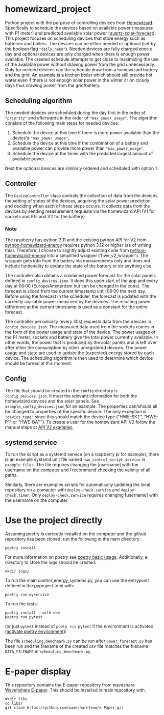 # homewizard_project
Python project with the purpose of controlling devices from [Homewizard](https://www.homewizard.com/). Specifically to schedule the devices based on available power (measured with P1 meter) and predicted available solar power ([quartz-solar-forecast](https://github.com/openclimatefix/open-source-quartz-solar-forecast)). This project focuses on scheduling devices that store energy such as batteries and boilers. The devices can be either needed or optional (set by the boolean flag `"daily_need"`). Needed devices are fully charged once a day and optional devices are only charged when there is enough power available. The created schedule attempts to get close to maximizing the use of the available power without drawing power from the grid unnecessarily. Only for needed devices can the schedule draw from a homewizard battery and the grid. An example is a kitchen boiler which should still provide hot water even if there is not enough solar power in the winter or on cloudy days thus drawing power from the grid/battery.

## Scheduling algorithm
The needed devices are scheduled during the day first in the order of `"priority"` and afterwards in the order of `"max_power_usage"`. 
The algorithm consists of the following main steps for needed devices:
1. Schedule the device at this time if there is more power available than the device's `"max_power_usage"`.
2. Schedule the device at this time if the combination of a battery and available power can provide more power than `"max_power_usage"`.
3. Schedule the device at the times with the predicted largest amount of available power.

Next the optional devices are similarly ordered and scheduled with option 1.

## Controller
The `DeviceController` class controls the collection of data from the devices, the setting of states of the devices, acquiring the solar power prediction and deciding when each of these steps occurs. It collects data from the devices by sending measurement requests via the homewizard API (V1 for sockets and P1s and V2 for the battery). 
### Note
The raspberry has python 3.11 and the existing python API for V2 from [python-homewizard-energy](https://github.com/homewizard/python-homewizard-energy) requires python 3.12 or higher (as of writing this). Therefore, I choose to slightly adjust existing code from [python-homewizard-energy](https://github.com/homewizard/python-homewizard-energy) into a simplified wrapper ('hwe_v2_wrapper'). The wrapper gets info from the battery via measurements only and does not include funtionality to update the state of the battery or do anything else.

The controller also obtains a combined power forecast for the solar panels defined in `config_devices.json`. It does this upon start of the app and every day at 06:00 (Europe/Amsterdam but can be changed in the code). The forecast is sliced from the current timestamp until 06:00 the next day. Before using the forecast in the scheduler, the forecast is updated with the currently available power measured by the devices. The resulting power difference at the current timestamp is used as a constant for the entire forecast.

The controller periodically (every 30s) requests data from the devices in `config_devices.json`. The measured data used from the sockets comes in the form of the power usage and state of the device. The power usages of the P1 meter, sockets and battery give the total power currently available. In other words, the power that is produced by the solar panels and is left over after other the consumption by other unregistered devices. The power usage and state are used to update the (expected) energy stored by each device. The scheduling algorithm is then used to determine which device should be turned at this moment.

## Config
The file that should be created in the `config` directory is `config_devices.json`. It must the relevant information for both the homewizard devices and the solar panels. See `example_config_devices.json` for an example. The properties can/should all be changed to properties of the specific device. The only exception is `"device_type"` since this should match the device type ("HWE-SKT", "HWE-P1" or "HWE-BAT"). To create a user for the homewizard API V2 follow the manual steps at [API V2 examples](https://api-documentation.homewizard.com/docs/v2/authorization#examples). 

## systemd service
To run the script as a systemd service (on a raspberry pi for example), there is an example systemd unit file named `hwe_control_script.service` in `example_files`. The file requires changing the [username] with the username on the computer and I recommend checking the validity of all paths.

Similarly, there are examples scripts for automatically updating the local repository on a computer with `deploy-check.service` and `deploy-check.timer`. Only `deploy-check.service` requires changing [username] with the username on the computer.

# Use the project directly
Assuming poetry is correctly installed on the computer and the github repository has been cloned; run the following in the main directory:
```
poetry install
```
For more information on poetry see [poetry basic usage](https://python-poetry.org/docs/basic-usage/). Additionally, a directory to store the logs should be created:
```
mkdir logs/
```

To run the main control_energy_systems.py, you can use the entrypoint defined in the pyproject.toml with:
```
poetry run myservice
```
To run the tests:
```
poetry install --with dev
poetry run pytest
```
(or just `pytest` instead of `poety run pytest` if the environment is activated ([activate poetry environment](https://python-poetry.org/docs/managing-environments#activating-the-environment)))

The file `scheduling_benchmark.py` can be run after `power_forecast.py` has been run and the filename of the created csv file matches the filename `DATA_FILENAME` in `scheduling_benchmark.py`.

# E-paper display
This repository contains the E-paper repository from waveshare [Wavehshare E-paper](https://github.com/waveshareteam/e-Paper/tree/master). This should be installed in main repository with:
```
mkdir libs
cd libs/
git clone https://github.com/waveshareteam/e-Paper.git
```
